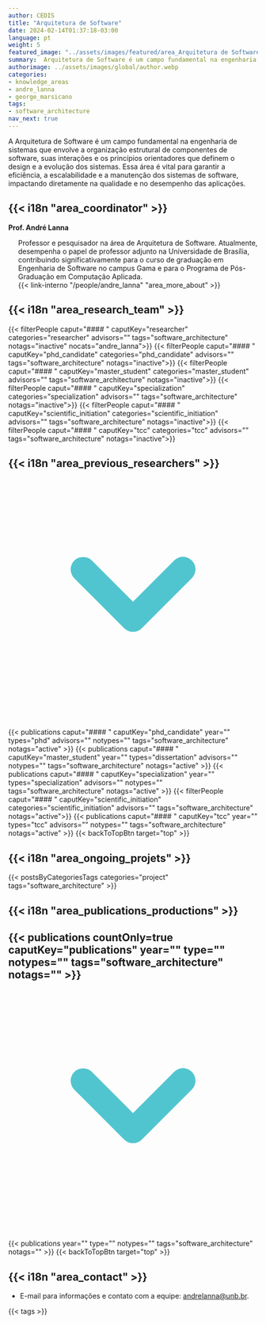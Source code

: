 ```yaml
---
author: CEDIS
title: "Arquitetura de Software"
date: 2024-02-14T01:37:18-03:00
language: pt
weight: 5
featured_image: "../assets/images/featured/area_Arquitetura de Software.png"
summary:  Arquitetura de Software é um campo fundamental na engenharia de sistemas que envolve a organização estrutural de componentes de software, suas interações e os princípios orientadores que definem o design e a evolução dos sistemas. Essa área garante a eficiência, a escalabilidade e a manutenção dos sistemas de software, impactando diretamente na qualidade e no desempenho das aplicações.
authorimage: ../assets/images/global/author.webp
categories:
- knowledge_areas
- andre_lanna
- george_marsicano
tags: 
- software_architecture
nav_next: true
---
```

<div id="top"></div>

A Arquitetura de Software é um campo fundamental na engenharia de sistemas que envolve a organização estrutural de componentes de software, suas interações e os princípios orientadores que definem o design e a evolução dos sistemas. Essa área é vital para garantir a eficiência, a escalabilidade e a manutenção dos sistemas de software, impactando diretamente na qualidade e no desempenho das aplicações.

## {{< i18n "area_coordinator" >}}
**Prof. André Lanna**
<div style="margin-left: 20px;">
Professor e pesquisador na área de Arquitetura de Software. Atualmente, desempenha o papel de professor adjunto na Universidade de Brasília, contribuindo significativamente para o curso de graduação em Engenharia de Software no campus Gama e para o Programa de Pós-Graduação em Computação Aplicada. 
<br>
{{< link-interno "/people/andre_lanna" "area_more_about" >}}
</div>

## {{< i18n "area_research_team" >}}

{{< filterPeople caput="#### " caputKey="researcher" categories="researcher" advisors="" tags="software_architecture" notags="inactive" nocats="andre_lanna">}}
{{< filterPeople caput="#### " caputKey="phd_candidate" categories="phd_candidate" advisors="" tags="software_architecture" notags="inactive">}}
{{< filterPeople caput="#### " caputKey="master_student" categories="master_student" advisors="" tags="software_architecture" notags="inactive">}}
{{< filterPeople caput="#### " caputKey="specialization" categories="specialization" advisors="" tags="software_architecture" notags="inactive">}}
{{< filterPeople caput="#### " caputKey="scientific_initiation" categories="scientific_initiation" advisors="" tags="software_architecture" notags="inactive">}}
{{< filterPeople caput="#### " caputKey="tcc" categories="tcc" advisors="" tags="software_architecture" notags="inactive">}}

<div id="previous-collaborators" x-data="{ showPrevious: false }">
    <h2 id="former-collaborators-title" @click="showPrevious = !showPrevious" class="text-xl font-bold mb-2 cursor-pointer flex items-center text-primary-900">
      {{< i18n "area_previous_researchers" >}}
      <svg :class="{'rotate-0': !showPrevious, 'rotate-180': showPrevious}" class="ml-2 h-5 w-5 transform transition-transform duration-200" xmlns="http://www.w3.org/2000/svg" viewBox="0 0 20 20" fill="#51C5CF"><path fill-rule="evenodd" d="M5.293 7.293a1 1 0 011.414 0L10 10.586l3.293-3.293a1 1 0 111.414 1.414l-4 4a1 1 0 01-1.414 0l-4-4a1 1 0 010-1.414z" clip-rule="evenodd" /></svg>
    </h2>
    <div x-show="showPrevious" x-cloak>
    {{< publications caput="#### " caputKey="phd_candidate"  year="" types="phd" advisors="" notypes="" tags="software_architecture" notags="active" >}}
    {{< publications caput="#### " caputKey="master_student" year="" types="dissertation" advisors="" notypes="" tags="software_architecture" notags="active" >}}
    {{< publications caput="#### " caputKey="specialization" year="" types="specialization" advisors="" notypes="" tags="software_architecture" notags="active" >}}
    {{< filterPeople caput="#### " caputKey="scientific_initiation" categories="scientific_initiation" advisors="" tags="software_architecture" notags="active">}}
    {{< publications caput="#### " caputKey="tcc" year="" types="tcc" advisors="" notypes="" tags="software_architecture" notags="active" >}}
    {{< backToTopBtn target="top" >}}
    </div>
  </div>

## {{< i18n "area_ongoing_projets" >}}

{{< postsByCategoriesTags categories="project" tags="software_architecture" >}}

## {{< i18n "area_publications_productions" >}}

<div id="npublications-section" x-data="{ showPublications: false }">
    <h2 id="npublications-title" @click="showPublications = !showPublications" class="text-xl font-bold mb-2 cursor-pointer flex items-center text-primary-900">
      {{< publications countOnly=true caputKey="publications" year="" type="" notypes="" tags="software_architecture" notags="" >}}
      <svg :class="{'rotate-0': !showPublications, 'rotate-180': showPublications}" class="ml-2 h-5 w-5 transform transition-transform duration-200" xmlns="http://www.w3.org/2000/svg" viewBox="0 0 20 20" fill="#51C5CF"><path fill-rule="evenodd" d="M5.293 7.293a1 1 0 011.414 0L10 10.586l3.293-3.293a1 1 0 111.414 1.414l-4 4a1 1 0 01-1.414 0l-4-4a1 1 0 010-1.414z" clip-rule="evenodd" /></svg>
    </h2>
    <div x-show="showPublications" x-cloak>
      {{< publications year="" type="" notypes="" tags="software_architecture" notags="" >}} 
      {{< backToTopBtn target="top" >}}
    </div>
</div>

## {{< i18n "area_contact" >}}
- E-mail para informações e contato com a equipe: [andrelanna@unb.br](mailto:andrelanna@unb.br).

{{< tags >}}